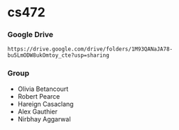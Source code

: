 # cs472

### Google Drive
```
https://drive.google.com/drive/folders/1M93QANaJA78-bu5LmODW8ukOmtoy_cte?usp=sharing
```
### Group
- Olivia Betancourt
- Robert Pearce
- Hareign Casaclang
- Alex Gauthier
- Nirbhay Aggarwal
